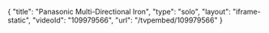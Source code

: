 {
    "title": "Panasonic Multi-Directional Iron",
    "type": "solo",
    "layout": "iframe-static",
    "videoId": "109979566",
    "url": "\/tvpembed\/109979566"
}